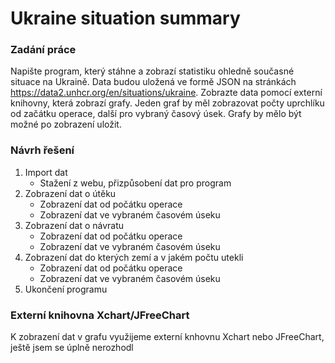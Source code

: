 # Ukraine situation summary

### Zadání práce
Napište program, který stáhne a zobrazí statistiku ohledně současné situace na Ukraině. Data budou uložená ve formě JSON na stránkách https://data2.unhcr.org/en/situations/ukraine. Zobrazte data pomocí externí knihovny, která zobrazí grafy. Jeden graf by měl zobrazovat počty uprchlíku od začátku operace, další pro vybraný časový úsek. Grafy by mělo být možné po zobrazení uložit.

### Návrh řešení
1. Import dat
   * Stažení z webu, přizpůsobení dat pro program
2. Zobrazení dat o útěku
    * Zobrazení dat od počátku operace
    * Zobrazení dat ve vybraném časovém úseku 
3. Zobrazení dat o návratu
    * Zobrazení dat od počátku operace
    * Zobrazení dat ve vybraném časovém úseku
4. Zobrazení dat do kterých zemí a v jakém počtu utekli
    * Zobrazení dat od počátku operace
    * Zobrazení dat ve vybraném časovém úseku
5. Ukončení programu

### Externí knihovna Xchart/JFreeChart
K zobrazení dat v grafu využijeme externí knhovnu Xchart nebo JFreeChart, ještě jsem se úplně nerozhodl
